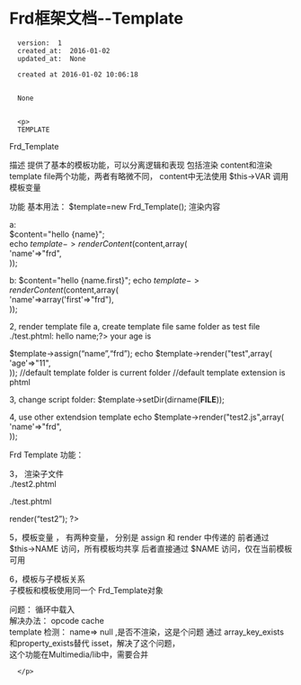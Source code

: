
  # Frd框架文档--Template

      version:  1
      created_at:  2016-01-02
      updated_at:  None

      created at 2016-01-02 10:06:18 


      None


      <p>
      TEMPLATE

Frd_Template


 

描述
提供了基本的模板功能，可以分离逻辑和表现
包括渲染 content和渲染template file两个功能，两者有略微不同， content中无法使用 $this->VAR 调用模板变量

功能
基本用法：
  $template=new Frd_Template();
渲染内容


 
  a:  
   $content="hello {name}";  
  echo $template->renderContent($content,array(  
    'name'=>"frd",  
  ));


 
 b:
 $content="hello {name.first}";
     echo $template->renderContent($content,array(  
     'name'=>array('first'=>"frd"),  
  ));  


 
2, render template file
 a, create template file same folder as test file
 ./test.phtml:
      hello <?php echo $this->name;?> your age is  <?php echo $age; ?>

 $template->assign(“name”,“frd”);
echo $template->render("test",array(  
    'age'=>"11",  
  ));
 //default template folder is current folder
 //default template extension is  phtml


 


 
3, change script folder:
  $template->setDir(dirname(__FILE__));  


 
4, use other extendsion template
echo $template->render("test2.js",array(  
    'name'=>"frd",  
  ));


 


 


 


 


 
Frd Template 功能：  


 
 3， 渲染子文件  
  ./test2.phtml
   <?php echo “test2”; ?>


 
   ./test.phtml
   <?php echo $this->render(“test2”); ?>  
   
 5，模板变量 ，
  有两种变量， 分别是 assign 和  render 中传递的
  前者通过 $this->NAME 访问，所有模板均共享
  后者直接通过 $NAME 访问，仅在当前模板可用


 
 6，模板与子模板关系  
  子模板和模板使用同一个 Frd_Template对象


 
问题：  循环中载入  
解决办法：  opcode cache  
template 检测：  name=> null ,是否不渲染，这是个问题
通过 array_key_exists 和property_exists替代 isset，解决了这个问题，  
这个功能在Multimedia/lib中，需要合并


 


      </p>

  